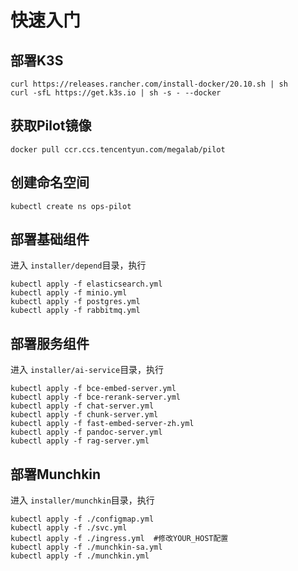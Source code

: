 # 快速入门

## 部署K3S

```
curl https://releases.rancher.com/install-docker/20.10.sh | sh
curl -sfL https://get.k3s.io | sh -s - --docker
```

## 获取Pilot镜像

```
docker pull ccr.ccs.tencentyun.com/megalab/pilot
```

## 创建命名空间

```
kubectl create ns ops-pilot
```

## 部署基础组件

进入 `installer/depend`目录，执行

```
kubectl apply -f elasticsearch.yml
kubectl apply -f minio.yml
kubectl apply -f postgres.yml
kubectl apply -f rabbitmq.yml
```

## 部署服务组件

进入 `installer/ai-service`目录，执行

```
kubectl apply -f bce-embed-server.yml
kubectl apply -f bce-rerank-server.yml
kubectl apply -f chat-server.yml
kubectl apply -f chunk-server.yml
kubectl apply -f fast-embed-server-zh.yml
kubectl apply -f pandoc-server.yml
kubectl apply -f rag-server.yml
```

## 部署Munchkin

进入 `installer/munchkin`目录，执行

```
kubectl apply -f ./configmap.yml
kubectl apply -f ./svc.yml
kubectl apply -f ./ingress.yml  #修改YOUR_HOST配置
kubectl apply -f ./munchkin-sa.yml 
kubectl apply -f ./munchkin.yml 
```
